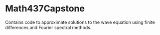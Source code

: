 # Math437Capstone
Contains code to approximate solutions to the wave equation using finite differences and Fourier spectral methods.
